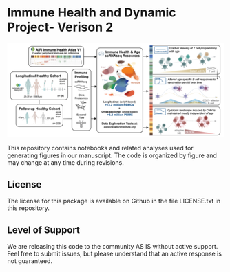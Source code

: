 # Immune Health and Dynamic Project- Verison 2
![screenshot](Picture1.png)

This repository contains notebooks and related analyses used for generating figures in our manuscript. The code is organized by figure and may change at any time during revisions.

## License

The license for this package is available on Github in the file LICENSE.txt in this repository.


## Level of Support

We are releasing this code to the community AS IS without active support. Feel free to submit issues, but please understand that an active response is not guaranteed.
